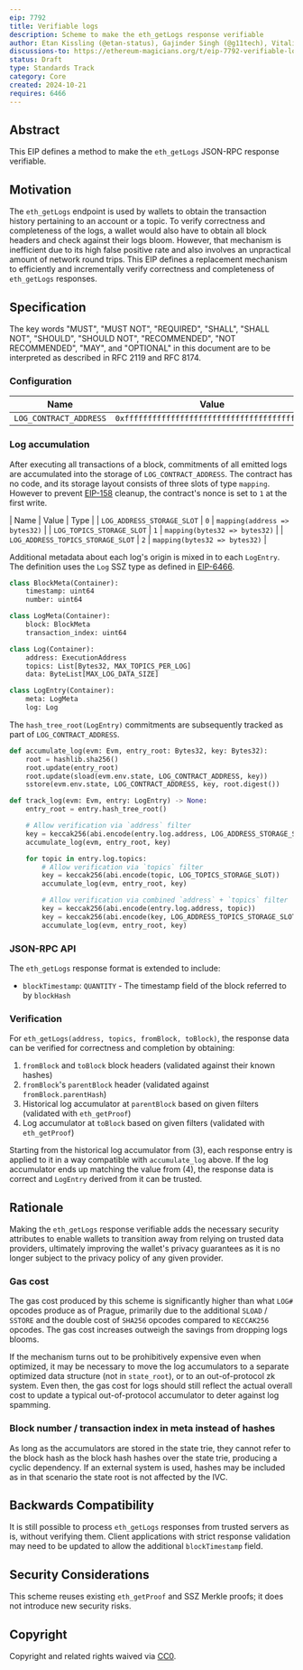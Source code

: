 ```yaml
---
eip: 7792
title: Verifiable logs
description: Scheme to make the eth_getLogs response verifiable
author: Etan Kissling (@etan-status), Gajinder Singh (@g11tech), Vitalik Buterin (@vbuterin)
discussions-to: https://ethereum-magicians.org/t/eip-7792-verifiable-logs/21424
status: Draft
type: Standards Track
category: Core
created: 2024-10-21
requires: 6466
---
```


## Abstract

This EIP defines a method to make the `eth_getLogs` JSON-RPC response verifiable.

## Motivation

The `eth_getLogs` endpoint is used by wallets to obtain the transaction history pertaining to an account or a topic. To verify correctness and completeness of the logs, a wallet would also have to obtain all block headers and check against their logs bloom. However, that mechanism is inefficient due to its high false positive rate and also involves an unpractical amount of network round trips. This EIP defines a replacement mechanism to efficiently and incrementally verify correctness and completeness of `eth_getLogs` responses.

## Specification

The key words "MUST", "MUST NOT", "REQUIRED", "SHALL", "SHALL NOT", "SHOULD", "SHOULD NOT", "RECOMMENDED", "NOT RECOMMENDED", "MAY", and "OPTIONAL" in this document are to be interpreted as described in RFC 2119 and RFC 8174.

### Configuration

| Name | Value |
| - | - |
| `LOG_CONTRACT_ADDRESS` | `0xfffffffffffffffffffffffffffffffffffffffe` |

### Log accumulation

After executing all transactions of a block, commitments of all emitted logs are accumulated into the storage of `LOG_CONTRACT_ADDRESS`. The contract has no code, and its storage layout consists of three slots of type `mapping`. However to prevent [EIP-158](./eip-158.md) cleanup, the contract's nonce is set to `1` at the first write.

| Name | Value | Type |
| `LOG_ADDRESS_STORAGE_SLOT` | `0` | `mapping(address => bytes32)` |
| `LOG_TOPICS_STORAGE_SLOT` | `1` | `mapping(bytes32 => bytes32)` |
| `LOG_ADDRESS_TOPICS_STORAGE_SLOT` | `2` | `mapping(bytes32 => bytes32)` |

Additional metadata about each log's origin is mixed in to each `LogEntry`. The definition uses the `Log` SSZ type as defined in [EIP-6466](./eip-6466.md).

```python
class BlockMeta(Container):
    timestamp: uint64
    number: uint64

class LogMeta(Container):
    block: BlockMeta
    transaction_index: uint64

class Log(Container):
    address: ExecutionAddress
    topics: List[Bytes32, MAX_TOPICS_PER_LOG]
    data: ByteList[MAX_LOG_DATA_SIZE]

class LogEntry(Container):
    meta: LogMeta
    log: Log
```

The `hash_tree_root(LogEntry)` commitments are subsequently tracked as part of `LOG_CONTRACT_ADDRESS`.

```python
def accumulate_log(evm: Evm, entry_root: Bytes32, key: Bytes32):
    root = hashlib.sha256()
    root.update(entry_root)
    root.update(sload(evm.env.state, LOG_CONTRACT_ADDRESS, key))
    sstore(evm.env.state, LOG_CONTRACT_ADDRESS, key, root.digest())

def track_log(evm: Evm, entry: LogEntry) -> None:
    entry_root = entry.hash_tree_root()

    # Allow verification via `address` filter
    key = keccak256(abi.encode(entry.log.address, LOG_ADDRESS_STORAGE_SLOT))
    accumulate_log(evm, entry_root, key)

    for topic in entry.log.topics:
        # Allow verification via `topics` filter
        key = keccak256(abi.encode(topic, LOG_TOPICS_STORAGE_SLOT))
        accumulate_log(evm, entry_root, key)

        # Allow verification via combined `address` + `topics` filter
        key = keccak256(abi.encode(entry.log.address, topic))
        key = keccak256(abi.encode(key, LOG_ADDRESS_TOPICS_STORAGE_SLOT))
        accumulate_log(evm, entry_root, key)
```

### JSON-RPC API

The `eth_getLogs` response format is extended to include:

- `blockTimestamp`: `QUANTITY` - The timestamp field of the block referred to by `blockHash`

### Verification

For `eth_getLogs(address, topics, fromBlock, toBlock)`, the response data can be verified for correctness and completion by obtaining:

1. `fromBlock` and `toBlock` block headers (validated against their known hashes)
2. `fromBlock`'s `parentBlock` header (validated against `fromBlock.parentHash`)
3. Historical log accumulator at `parentBlock` based on given filters (validated with `eth_getProof`)
4. Log accumulator at `toBlock` based on given filters (validated with `eth_getProof`)

Starting from the historical log accumulator from (3), each response entry is applied to it in a way compatible with `accumulate_log` above. If the log accumulator ends up matching the value from (4), the response data is correct and `LogEntry` derived from it can be trusted.

## Rationale

Making the `eth_getLogs` response verifiable adds the necessary security attributes to enable wallets to transition away from relying on trusted data providers, ultimately improving the wallet's privacy guarantees as it is no longer subject to the privacy policy of any given provider.

### Gas cost

The gas cost produced by this scheme is significantly higher than what `LOG#` opcodes produce as of Prague, primarily due to the additional `SLOAD` / `SSTORE` and the double cost of `SHA256` opcodes compared to `KECCAK256` opcodes. The gas cost increases outweigh the savings from dropping logs blooms.

If the mechanism turns out to be prohibitively expensive even when optimized, it may be necessary to move the log accumulators to a separate optimized data structure (not in `state_root`), or to an out-of-protocol zk system. Even then, the gas cost for logs should still reflect the actual overall cost to update a typical out-of-protocol accumulator to deter against log spamming.

### Block number / transaction index in meta instead of hashes

As long as the accumulators are stored in the state trie, they cannot refer to the block hash as the block hash hashes over the state trie, producing a cyclic dependency. If an external system is used, hashes may be included as in that scenario the state root is not affected by the IVC.

## Backwards Compatibility

It is still possible to process `eth_getLogs` responses from trusted servers as is, without verifying them. Client applications with strict response validation may need to be updated to allow the additional `blockTimestamp` field.

## Security Considerations

This scheme reuses existing `eth_getProof` and SSZ Merkle proofs; it does not introduce new security risks.

## Copyright

Copyright and related rights waived via [CC0](../LICENSE.md).
